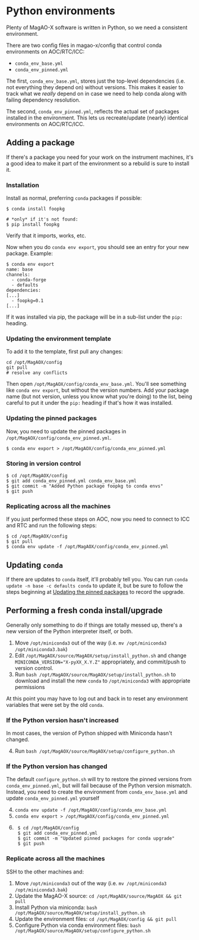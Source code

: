 # Python environments

Plenty of MagAO-X software is written in Python, so we need a consistent environment.

There are two config files in magao-x/config that control conda environments on AOC/RTC/ICC:

  - `conda_env_base.yml`
  - `conda_env_pinned.yml`

The first, `conda_env_base.yml`, stores just the top-level dependencies (i.e. not everything they depend on) without versions. This makes it easier to track what we *really* depend on in case we need to help conda along with failing dependency resolution.

The second, `conda_env_pinned.yml`, reflects the actual set of packages installed in the environment. This lets us recreate/update (nearly) identical environments on AOC/RTC/ICC.

## Adding a package

If there's a package you need for your work on the instrument machines, it's a good idea to make it part of the environment so a rebuild is sure to install it.

### Installation

Install as normal, preferring `conda` packages if possible:

```
$ conda install foopkg

# *only* if it's not found:
$ pip install foopkg
```

Verify that it imports, works, etc.

Now when you do `conda env export`, you should see an entry for your new package. Example:

```
$ conda env export
name: base
channels:
  - conda-forge
  - defaults
dependencies:
[...]
  - foopkg=0.1
[...]
```

If it was installed via pip, the package will be in a sub-list under the `pip:` heading.

### Updating the environment template

To add it to the template, first pull any changes:

```
cd /opt/MagAOX/config
git pull
# resolve any conflicts
```

Then open `/opt/MagAOX/config/conda_env_base.yml`. You'll see something like `conda env export`, but without the version numbers. Add your package name (but not version, unless you know what you're doing) to the list, being careful to put it under the `pip:` heading if that's how it was installed. 

### Updating the pinned packages

Now, you need to update the pinned packages in `/opt/MagAOX/config/conda_env_pinned.yml`.

```
$ conda env export > /opt/MagAOX/config/conda_env_pinned.yml
```

### Storing in version control

```
$ cd /opt/MagAOX/config
$ git add conda_env_pinned.yml conda_env_base.yml
$ git commit -m "Added Python package foopkg to conda envs"
$ git push
```

### Replicating across all the machines

If you just performed these steps on AOC, now you need to connect to ICC and RTC and run the following steps:

```
$ cd /opt/MagAOX/config
$ git pull
$ conda env update -f /opt/MagAOX/config/conda_env_pinned.yml
```

## Updating `conda`

If there are updates to `conda` itself, it'll probably tell you. You can run `conda update -n base -c defaults conda` to update it, but be sure to follow the steps beginning at [Updating the pinned packages](#Updating-the-pinned-packages) to record the upgrade.

## Performing a fresh conda install/upgrade

Generally only something to do if things are totally messed up, there's a new version of the Python interpreter itself, or both.

1. Move `/opt/miniconda3` out of the way (i.e. `mv /opt/miniconda3 /opt/miniconda3.bak`)
2. Edit `/opt/MagAOX/source/MagAOX/setup/install_python.sh` and change `MINICONDA_VERSION="X-pyXX_X.Y.Z"` appropriately, and commit/push to version control.
3. Run `bash /opt/MagAOX/source/MagAOX/setup/install_python.sh` to download and install the new `conda` to `/opt/miniconda3` with appropriate permissions

At this point you may have to log out and back in to reset any environment variables that were set by the old `conda`.

### If the Python version hasn't increased

In most cases, the version of Python shipped with Miniconda hasn't changed.

4. Run `bash /opt/MagAOX/source/MagAOX/setup/configure_python.sh`

### If the Python version has changed

The default `configure_python.sh` will try to restore the pinned versions from `conda_env_pinned.yml`, but will fail because of the Python version mismatch. Instead, you need to create the environment from `conda_env_base.yml` and update `conda_env_pinned.yml` yourself

4. `conda env update -f /opt/MagAOX/config/conda_env_base.yml`
5. `conda env export > /opt/MagAOX/config/conda_env_pinned.yml`
6. ```
    $ cd /opt/MagAOX/config
    $ git add conda_env_pinned.yml
    $ git commit -m "Updated pinned packages for conda upgrade"
    $ git push
    ```

### Replicate across all the machines

SSH to the other machines and:

1. Move `/opt/miniconda3` out of the way (i.e. `mv /opt/miniconda3 /opt/miniconda3.bak`)
2. Update the MagAO-X source: `cd /opt/MagAOX/source/MagAOX && git pull`
3. Install Python via miniconda: `bash /opt/MagAOX/source/MagAOX/setup/install_python.sh`
4. Update the environment files: `cd /opt/MagAOX/config && git pull`
5. Configure Python via conda environment files: `bash /opt/MagAOX/source/MagAOX/setup/configure_python.sh`
